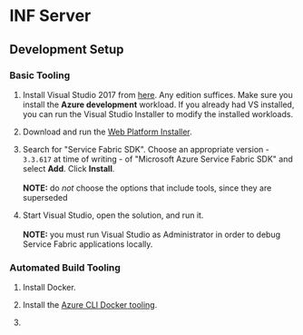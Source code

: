 # INF Server

## Development Setup

### Basic Tooling

1. Install Visual Studio 2017 from [here](https://visualstudio.microsoft.com/downloads/). Any edition suffices. Make sure you install the **Azure development** workload. If you already had VS installed, you can run the Visual Studio Installer to modify the installed workloads.

2. Download and run the [Web Platform Installer](https://www.microsoft.com/web/downloads/platform.aspx).

3. Search for "Service Fabric SDK". Choose an appropriate version - `3.3.617` at time of writing - of "Microsoft Azure Service Fabric SDK" and select **Add**. Click **Install**.
<br /><br />
**NOTE:** do _not_ choose the options that include tools, since they are superseded

4. Start Visual Studio, open the solution, and run it.
<br /><br />
**NOTE:** you must run Visual Studio as Administrator in order to debug Service Fabric applications locally.

### Automated Build Tooling

1. Install Docker.

2. Install the [Azure CLI Docker tooling](https://docs.microsoft.com/en-us/cli/azure/run-azure-cli-docker?view=azure-cli-latest).

3.